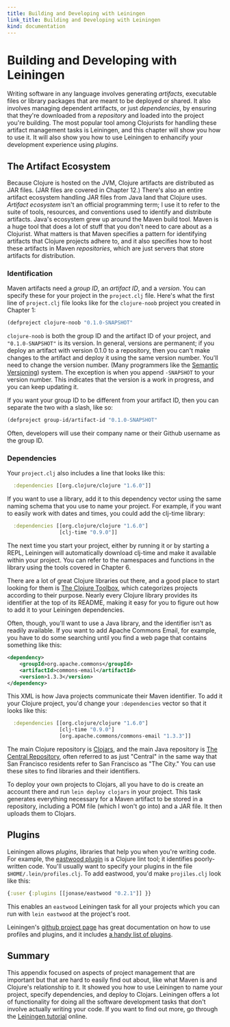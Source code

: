 ```yaml
---
title: Building and Developing with Leiningen
link_title: Building and Developing with Leiningen
kind: documentation
---
```


# Building and Developing with Leiningen

Writing software in any language involves generating *artifacts*,
executable files or library packages that are meant to be deployed or
shared. It also involves managing dependent artifacts, or just
*dependencies*, by ensuring that they're downloaded from a
*repository* and loaded into the project you're building.  The most
popular tool among Clojurists for handling these artifact management
tasks is Leiningen, and this chapter will show you how to use it. It
will also show you how to use Leiningen to enhancify your development
experience using *plugins*.

## The Artifact Ecosystem

Because Clojure is hosted on the JVM, Clojure artifacts are
distributed as JAR files. (JAR files are covered in Chapter 12.)
There's also an entire artifact ecosystem handling JAR files from Java
land that Clojure uses. *Artifact ecosystem* isn't an official
programming term; I use it to refer to the suite of tools, resources,
and conventions used to identify and distribute artifacts. Java's
ecosystem grew up around the Maven build tool. Maven is a huge tool
that does a lot of stuff that you don't need to care about as a
Clojurist. What matters is that Maven specifies a pattern for
identifying artifacts that Clojure projects adhere to, and it also
specifies how to host these artifacts in Maven *repositories*, which
are just servers that store artifacts for distribution.


### Identification

Maven artifacts need a *group ID*, an *artifact ID*, and a
*version*. You can specify these for your project in the `project.clj`
file. Here's what the first line of `project.clj` file looks like for
the `clojure-noob` project you created in Chapter 1:

```clojure
(defproject clojure-noob "0.1.0-SNAPSHOT"
```

`clojure-noob` is both the group ID and the artifact ID of your
project, and `"0.1.0-SNAPSHOT"` is its version. In general, versions
are permanent; if you deploy an artifact with version 0.1.0 to a
repository, then you can't make changes to the artifact and deploy it
using the same version number. You'll need to change the version
number. (Many programmers like the
[Semantic Versioning](http://semver.org/)) system. The exception is
when you append `-SNAPSHOT` to your version number. This indicates
that the version is a work in progress, and you can keep updating
it.

If you want your group ID to be different from your artifact ID, then
you can separate the two with a slash, like so:

```clojure
(defproject group-id/artifact-id "0.1.0-SNAPSHOT"
```

Often, developers will use their company name or their Github username
as the group ID.

### Dependencies

Your `project.clj` also includes a line that looks like this:

```clojure
  :dependencies [[org.clojure/clojure "1.6.0"]]
```

If you want to use a library, add it to this dependency vector using
the same naming schema that you use to name your project. For example,
if you want to easily work with dates and times, you could add the
clj-time library:

```clojure
  :dependencies [[org.clojure/clojure "1.6.0"]
                 [clj-time "0.9.0"]]
```

The next time you start your project, either by running it or by
starting a REPL, Leiningen will automatically download clj-time and
make it available within your project. You can refer to the namespaces
and functions in the library using the tools covered in Chapter 6.

There are a lot of great Clojure libraries out there, and a good place
to start looking for them is
[The Clojure Toolbox](http://www.clojure-toolbox.com/), which
categorizes projects according to their purpose. Nearly every Clojure
library provides its identifier at the top of its README, making it
easy for you to figure out how to add it to your Leiningen
dependencies.

Often, though, you'll want to use a Java library, and the identifier
isn't as readily available. If you want to add Apache Commons Email,
for example, you have to do some searching until you find a web page
that contains something like this:


```xml
<dependency>
	<groupId>org.apache.commons</groupId>
	<artifactId>commons-email</artifactId>
	<version>1.3.3</version>
</dependency>
```

This XML is how Java projects communicate their Maven identifier. To
add it your Clojure project, you'd change your `:dependencies` vector
so that it looks like this:

```clojure
  :dependencies [[org.clojure/clojure "1.6.0"]
                 [clj-time "0.9.0"]
                 [org.apache.commons/commons-email "1.3.3"]]
```

The main Clojure repository is [Clojars](http://clojars.org/), and the
main Java repository is
[The Central Repository](http://search.maven.org/), often referred to
as just "Central" in the same way that San Francisco residents refer
to San Francisco as "The City." You can use these sites to find
libraries and their identifiers.

To deploy your own projects to Clojars, all you have to do is create
an account there and run `lein deploy clojars` in your project. This
task generates everything necessary for a Maven artifact to be stored
in a repository, including a POM file (which I won't go into) and a
JAR file. It then uploads them to Clojars.

## Plugins

Leiningen allows *plugins*, libraries that help you when you're
writing code. For example, the
[eastwood plugin](https://github.com/jonase/eastwood) is a Clojure
lint tool; it identifies poorly-written code. You'll usually want to
specify your plugins in the file `$HOME/.lein/profiles.clj`. To add
eastwood, you'd make `projiles.clj` look like this:

```clojure
{:user {:plugins [[jonase/eastwood "0.2.1"]] }}
```

This enables an `eastwood` Leiningen task for all your projects which
you can run with `lein eastwood` at the project's root.

Leiningen's
[github project page](https://github.com/technomancy/leiningen) has
great documentation on how to use profiles and plugins, and it
includes
[a handy list of plugins](https://github.com/technomancy/leiningen/wiki/Plugins).

## Summary

This appendix focused on aspects of project management that are
important but that are hard to easily find out about, like what Maven
is and Clojure's relationship to it. It showed you how to use
Leiningen to name your project, specify dependencies, and deploy to
Clojars. Leiningen offers a lot of functionality for doing all the
software development tasks that don't involve actually writing your
code. If you want to find out more, go through the
[Leiningen tutorial](https://github.com/technomancy/leiningen/blob/stable/doc/TUTORIAL.md)
online.
